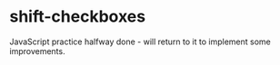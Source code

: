 # shift-checkboxes

JavaScript practice halfway done - will return to it to implement some improvements. 
